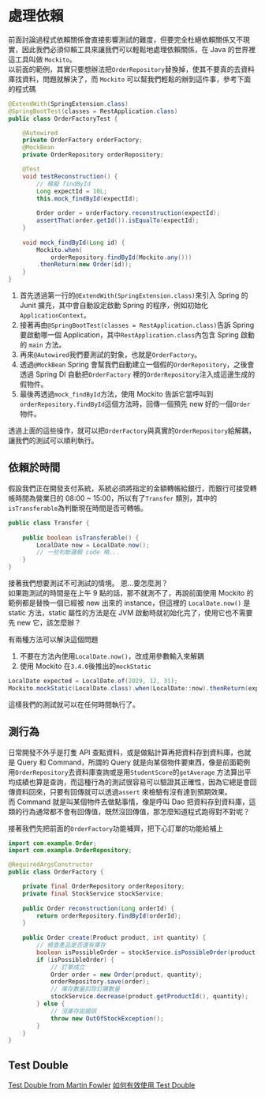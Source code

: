 # 處理依賴

前面討論過程式依賴關係會直接影響測試的難度，但要完全杜絕依賴關係又不現實，因此我們必須仰賴工具來讓我們可以輕鬆地處理依賴關係，在
Java 的世界裡這工具叫做 `Mockito`。<br/>
以前面的範例，其實只要想辦法把`OrderRepository`替換掉，使其不要真的去資料庫找資料，問題就解決了，而 `Mockito`
可以幫我們輕鬆的辦到這件事，參考下面的程式碼

```Java
@ExtendWith(SpringExtension.class)
@SpringBootTest(classes = RestApplication.class)
public class OrderFactoryTest {

    @Autowired
    private OrderFactory orderFactory;
    @MockBean
    private OrderRepository orderRepository;

    @Test
    void testReconstruction() {
        // 模擬 findById
        Long expectId = 10L;
        this.mock_findById(expectId);
        
        Order order = orderFactory.reconstruction(expectId);
        assertThat(order.getId()).isEqualTo(expectId);
    }
    
    void mock_findById(Long id) {
        Mockito.when(
            orderRepository.findById(Mockito.any()))
        .thenReturn(new Order(id));
    }
}
```

1. 首先透過第一行的`@ExtendWith(SpringExtension.class)`來引入 Spring 的 Junit 擴充，其中會自動設定啟動 Spring
   的程序，例如初始化`ApplicationContext`。
2. 接著再由`@SpringBootTest(classes = RestApplication.class)`告訴 Spring 要啟動哪一個
   Application，其中`RestApplication.class`內包含 Spring 啟動的 `main` 方法。
3. 再來`@Autowired`我們要測試的對象，也就是`OrderFactory`。
4. 透過`@MockBean` Spring 會幫我們自動建立一個假的`OrderRepository`，之後會透過 Spring DI 自動把`OrderFactory`
   裡的`OrderRepository`注入成這邊生成的假物件。
5. 最後再透過`mock_findById`方法，使用 Mockito 告訴它當呼叫到`orderRepository.findById`這個方法時，回傳一個預先 new
   好的一個`Order`物件。

透過上面的這些操作，就可以把`OrderFactory`與真實的`OrderRepository`給解耦，讓我們的測試可以順利執行。

## 依賴於時間

假設我們正在開發支付系統，系統必須將指定的金額轉帳給銀行，而銀行可接受轉帳時間為營業日的 08:00 ~ 15:00，所以有了`Transfer`
類別，其中的`isTransferable`為判斷現在時間是否可轉帳。

```Java
public class Transfer {
    
    public boolean isTransferable() {
        LocalDate now = LocalDate.now();
        // 一些判斷邏輯 code 略...
    }
}
```

接著我們想要測試不可測試的情境。 恩...要怎麼測？<br/>
如果跑測試的時間是在上午 9 點的話，那不就測不了，再說前面使用 Mockito 的範例都是替換一個已經被 new 出來的
instance，但這裡的 `LocalDate.now()` 是 static 方法，static 屬性的方法是在 JVM 啟動時就初始化完了，使用它也不需要先 new
它，該怎麼辦？<br/>

有兩種方法可以解決這個問題

1. 不要在方法內使用`LocalDate.now()`，改成用參數輸入來解耦
2. 使用 Mockito 在`3.4.0`後推出的`mockStatic`

```Java
LocalDate expected = LocalDate.of(2029, 12, 31);
Mockito.mockStatic(LocalDate.class).when(LocalDate::now).thenReturn(expected);
```

這樣我們的測試就可以在任何時間執行了。

## 測行為

日常開發不外乎是打隻 API 查點資料，或是做點計算再把資料存到資料庫，也就是 Query 和 Command，所謂的 Query
就是向某個物件要東西，像是前面範例用`OrderRepository`去資料庫查詢或是用`StudentScore`的`getAverage`
方法算出平均成績也算是查詢，而這種行為的測試很容易可以驗證其正確性，因為它總是會回傳資料回來，只要有回傳就可以透過`assert`
來檢驗有沒有達到預期效果。<br/>
而 Command 就是叫某個物件去做點事情，像是呼叫 Dao 把資料存到資料庫，這類的行為通常都不會有回傳值，既然沒回傳值，那怎麼知道程式跑得對不對呢？

接著我們先把前面的`OrderFactory`功能補齊，把下心訂單的功能給補上
```Java
import com.example.Order;
import com.example.OrderRepository;

@RequiredArgsConstructor
public class OrderFactory {

    private final OrderRepository orderRepository;
    private final StockService stockService;
    
    public Order reconstruction(Long orderId) {
        return orderRepository.findById(orderId);
    }
    
    public Order create(Product product, int quantity) {
        // 檢查產品是否還有庫存
        boolean isPossibleOrder = stockService.isPossibleOrder(product.getProductId(), quantity);
        if (isPossibleOrder) {
            // 訂單成立
            Order order = new Order(product, quantity);
            orderRepository.save(order);
            // 庫存數量扣除訂購數量
            stockService.decrease(product.getProductId(), quantity);
        } else {
            // 沒庫存拋錯誤
            throw new OutOfStockException();
        }
    }
}
```

## Test Double

<seealso>
   <category ref="TestDouble">
      <a href="https://martinfowler.com/bliki/TestDouble.html">Test Double from Martin Fowler</a>
      <a href="https://yu-jack.github.io/2020/10/12/unit-test-best-practice-part-5/">如何有效使用 Test Double</a>
   </category>
</seealso>